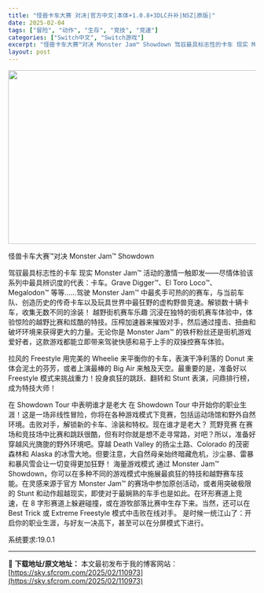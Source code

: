 ```yaml
---
title: "怪兽卡车大赛 对决|官方中文|本体+1.0.8+3DLC升补|NSZ|原版|"
date: 2025-02-04
tags: ["冒险", "动作", "生存", "竞技", "竞速"]
categories: ["Switch中文", "Switch游戏"]
excerpt: "怪兽卡车大赛™对决 Monster Jam™ Showdown 驾驭最具标志性的卡车 现实 Monster Jam™ 活动的激情一触即发——尽情体验该系列中最具辨识度的代表：卡车。Grave Digger™、El Toro Loco™、Megalodon™ 等等……驾驶 Monster Jam™ 中&hellip;"
layout: post
---
```


<img class="aligncenter size-full wp-image-110966" src="https://sky.sfcrom.com/wp-content/uploads/2025/02/2025020414002578.webp" alt="" width="616" height="353" />

怪兽卡车大赛™对决 Monster Jam™ Showdown

驾驭最具标志性的卡车
现实 Monster Jam™ 活动的激情一触即发——尽情体验该系列中最具辨识度的代表：卡车。Grave Digger™、El Toro Loco™、Megalodon™ 等等……驾驶 Monster Jam™ 中最炙手可热的的赛车，与当前车队、创造历史的传奇卡车以及玩具世界中最狂野的虚构野兽竞速。解锁数十辆卡车，收集无数不同的涂装！
越野街机赛车乐趣
沉浸在独特的街机赛车体验中，体验惊险的越野比赛和炫酷的特技。压榨加速器来摧毁对手，然后通过撞击、扭曲和破坏环境来获得更大的力量。无论你是 Monster Jam™ 的铁杆粉丝还是街机游戏爱好者，这款游戏都能立即带来驾驶快感和易于上手的双操控赛车体验。

拉风的 Freestyle
用完美的 Wheelie 来平衡你的卡车，表演干净利落的 Donut 来体会泥土的芬芳，或者上演最棒的 Big Air 来触及天空。最重要的是，准备好以 Freestyle 模式来挑战重力！投身疯狂的跳跃、翻转和 Stunt 表演，问鼎排行榜，成为特技大师！

在 Showdown Tour 中表明谁才是老大
在 Showdown Tour 中开始你的职业生涯！这是一场非线性冒险，你将在各种游戏模式下竞赛，包括运动场馆和野外自然环境。击败对手，解锁新的卡车、涂装和特权。现在谁才是老大？
荒野竞赛
在赛场和竞技场中比赛和跳跃很酷，但有时你就是想不走寻常路，对吧？所以，准备好穿越风光旖旎的野外环境吧。穿越 Death Valley 的扬尘土路、Colorado 的茂密森林和 Alaska 的冰雪大地。但要注意，大自然母亲始终暗藏危机，沙尘暴、雷暴和暴风雪会让一切变得更加狂野！
海量游戏模式
通过 Monster Jam™ Showdown，你可以在多种不同的游戏模式中施展最疯狂的特技和越野赛车技能。在灵感来源于官方 Monster Jam™ 的赛场中参加原创活动，或者用突破极限的 Stunt 和动作超越现实，即使对于最娴熟的车手也是如此。在环形赛道上竞速，在 8 字形赛道上躲避碰撞，或在游牧部落比赛中生存下来。当然，还可以在 Best Trick 或 Extreme Freestyle 模式中击败在线对手。
是时候一统江山了：开启你的职业生涯，与好友一决高下，甚至可以在分屏模式下进行。

系统要求:19.0.1

---
📖 **下载地址/原文地址：** 本文最初发布于我的博客网站：[https://sky.sfcrom.com/2025/02/110973](https://sky.sfcrom.com/2025/02/110973)
